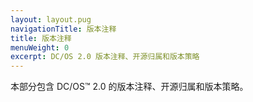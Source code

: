 ```yaml
---
layout: layout.pug
navigationTitle: 版本注释
title: 版本注释
menuWeight: 0
excerpt: DC/OS 2.0 版本注释、开源归属和版本策略
---
```


本部分包含 DC/OS&trade; 2.0 的版本注释、开源归属和版本策略。
